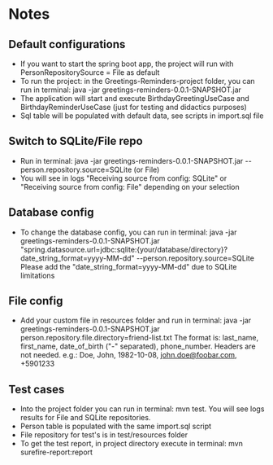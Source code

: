 # Notes

## Default configurations
- If you want to start the spring boot app, the project will run with PersonRepositorySource = File as default
- To run the project: in the Greetings-Reminders-project folder, you can run in terminal: java -jar greetings-reminders-0.0.1-SNAPSHOT.jar
- The application will start and execute BirthdayGreetingUseCase and BirthdayReminderUseCase (just for testing and didactics purposes)
- Sql table will be populated with default data, see scripts in import.sql file

## Switch to SQLite/File repo
- Run in terminal: java -jar greetings-reminders-0.0.1-SNAPSHOT.jar --person.repository.source=SQLite (or File)
- You will see in logs "Receiving source from config: SQLite" or "Receiving source from config: File" depending on your selection

## Database config
- To change the database config, you can run in terminal: java -jar greetings-reminders-0.0.1-SNAPSHOT.jar "spring.datasource.url=jdbc:sqlite:{your/database/directory}?date_string_format=yyyy-MM-dd" --person.repository.source=SQLite
Please add the "date_string_format=yyyy-MM-dd" due to SQLite limitations

## File config
- Add your custom file in resources folder and run in terminal: java -jar greetings-reminders-0.0.1-SNAPSHOT.jar person.repository.file.directory=friend-list.txt
The format is: last_name, first_name, date_of_birth ("-" separated), phone_number. Headers are not needed.
e.g.:
Doe, John, 1982-10-08, john.doe@foobar.com, +5901233

## Test cases
- Into the project folder you can run in terminal: mvn test. You will see logs results for File and SQLite repositories.
- Person table is populated with the same import.sql script
- File repository for test's is in test/resources folder
- To get the test report, in project directory execute in terminal: mvn surefire-report:report 